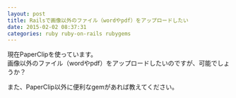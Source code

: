```yaml
---
layout: post
title: Railsで画像以外のファイル（wordやpdf）をアップロードしたい
date: 2015-02-02 08:37:31
categories: ruby ruby-on-rails rubygems
---
```

<p>現在PaperClipを使っています。<br>
画像以外のファイル（wordやpdf）をアップロードしたいのですが、可能でしょうか？</p>

<p>また、PaperClip以外に便利なgemがあれば教えてください。</p>
